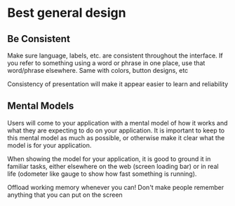 # Best general design

## Be Consistent

Make sure language, labels, etc. are consistent throughout the interface. If you refer to something using a word or phrase in one place, use that word/phrase elsewhere. Same with colors, button designs, etc

Consistency of presentation will make it appear easier to learn and reliability

## Mental Models

Users will come to your application with a mental model of how it works and what they are expecting to do on your application. It is important to keep to this mental model as much as possible, or otherwise make it clear what the model is for your application.

When showing the model for your application, it is good to ground it in familiar tasks, either elsewhere on the web \(screen loading bar\) or in real life \(odometer like gauge to show how fast something is running\).

Offload working memory whenever you can! Don't make people remember anything that you can put on the screen


